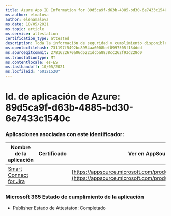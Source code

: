 ```yaml
---
title: Azure App ID Information for 89d5ca9f-d63b-4885-bd30-6e7433c1540c
ms.author: elmalova
author: elenamalova
ms.date: 10/05/2021
ms.topic: article
ms.service: attestation
certification_type: attested
description: Toda la información de seguridad y cumplimiento disponible para 89d5ca9f-d63b-4885-bd30-6e7433c1540c.
ms.openlocfilehash: 731197f5492bc8954aa6008bef8997505f134ddd
ms.sourcegitcommit: 2781622670a06d5221dcba8838cc262f93d228d0
ms.translationtype: MT
ms.contentlocale: es-ES
ms.lasthandoff: 10/05/2021
ms.locfileid: "60121520"
---
```

# <a name="azure-app-id-89d5ca9f-d63b-4885-bd30-6e7433c1540c"></a>Id. de aplicación de Azure: 89d5ca9f-d63b-4885-bd30-6e7433c1540c


### <a name="apps-associated-with-this-id"></a>Aplicaciones asociadas con este identificador:
| **Nombre de la aplicación** | **Certificado** | **Ver en AppSource** |
|--------------|---------------|-----------------------|
| [Smart Connect for Jira](https://docs.microsoft.com/microsoft-365-app-certification/forward/WA200002055) |  | [https://appsource.microsoft.com/product/office/WA200002055](https://appsource.microsoft.com/product/office/WA200002055) |

### <a name="microsoft-365-app-compliance-status"></a>Microsoft 365 Estado de cumplimiento de la aplicación
- Publisher Estado de Attestaton: Completado
